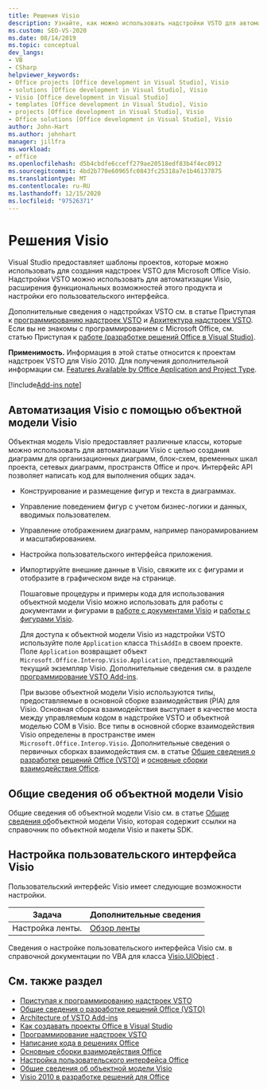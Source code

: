 ```yaml
---
title: Решения Visio
description: Узнайте, как можно использовать надстройки VSTO для автоматизации Visio, расширения функций Visio или настройки пользовательского интерфейса Visio.
ms.custom: SEO-VS-2020
ms.date: 08/14/2019
ms.topic: conceptual
dev_langs:
- VB
- CSharp
helpviewer_keywords:
- Office projects [Office development in Visual Studio], Visio
- solutions [Office development in Visual Studio], Visio
- Visio [Office development in Visual Studio]
- templates [Office development in Visual Studio], Visio
- projects [Office development in Visual Studio], Visio
- Office solutions [Office development in Visual Studio], Visio
author: John-Hart
ms.author: johnhart
manager: jillfra
ms.workload:
- office
ms.openlocfilehash: d5b4cbdfe6cceff279ae20518edf83b4f4ec8912
ms.sourcegitcommit: 4bd2b770e60965fc0843fc25318a7e1b46137875
ms.translationtype: MT
ms.contentlocale: ru-RU
ms.lasthandoff: 12/15/2020
ms.locfileid: "97526371"
---
```

# <a name="visio-solutions"></a>Решения Visio
  Visual Studio предоставляет шаблоны проектов, которые можно использовать для создания надстроек VSTO для Microsoft Office Visio. Надстройки VSTO можно использовать для автоматизации Visio, расширения функциональных возможностей этого продукта и настройки его пользовательского интерфейса.

 Дополнительные сведения о надстройках VSTO см. в статье Приступая к [программированию надстроек VSTO](../vsto/getting-started-programming-vsto-add-ins.md) и [Архитектура надстроек VSTO](../vsto/architecture-of-vsto-add-ins.md). Если вы не знакомы с программированием с Microsoft Office, см. статью Приступая к [работе &#40;разработке решений Office в Visual Studio&#41;](../vsto/getting-started-office-development-in-visual-studio.md).

 **Применимость.** Информация в этой статье относится к проектам надстроек VSTO для Visio 2010. Для получения дополнительной информации см. [Features Available by Office Application and Project Type](../vsto/features-available-by-office-application-and-project-type.md).

[!include[Add-ins note](includes/addinsnote.md)]

## <a name="automate-visio-by-using-the-visio-object-model"></a>Автоматизация Visio с помощью объектной модели Visio
 Объектная модель Visio предоставляет различные классы, которые можно использовать для автоматизации Visio с целью создания диаграмм для организационных диаграмм, блок-схем, временных шкал проекта, сетевых диаграмм, пространств Office и проч. Интерфейс API позволяет написать код для выполнения общих задач.

- Конструирование и размещение фигур и текста в диаграммах.

- Управление поведением фигур с учетом бизнес-логики и данных, вводимых пользователем.

- Управление отображением диаграмм, например панорамированием и масштабированием.

- Настройка пользовательского интерфейса приложения.

- Импортируйте внешние данные в Visio, свяжите их с фигурами и отобразите в графическом виде на странице.

  Пошаговые процедуры и примеры кода для использования объектной модели Visio можно использовать для работы с документами и фигурами в [работе с документами Visio](../vsto/working-with-visio-documents.md) и [работы с фигурами Visio](../vsto/working-with-visio-shapes.md).

  Для доступа к объектной модели Visio из надстройки VSTO используйте поле `Application` класса `ThisAddIn` в своем проекте. Поле `Application` возвращает объект `Microsoft.Office.Interop.Visio.Application`, представляющий текущий экземпляр Visio. Дополнительные сведения см. в разделе [программирование VSTO Add-ins](../vsto/programming-vsto-add-ins.md).

  При вызове объектной модели Visio используются типы, предоставляемые в основной сборке взаимодействия (PIA) для Visio. Основная сборка взаимодействия выступает в качестве моста между управляемым кодом в надстройке VSTO и объектной моделью COM в Visio. Все типы в основной сборке взаимодействия Visio определены в пространстве имен `Microsoft.Office.Interop.Visio`. Дополнительные сведения о первичных сборках взаимодействия см. в статье [Общие сведения о разработке решений Office &#40;VSTO&#41;](../vsto/office-solutions-development-overview-vsto.md) и [основные сборки взаимодействия Office](../vsto/office-primary-interop-assemblies.md).

## <a name="visio-object-model-overview"></a>Общие сведения об объектной модели Visio
 Общие сведения об объектной модели Visio см. в статье [Общие сведения об](../vsto/visio-object-model-overview.md)объектной модели Visio, которая содержит ссылки на справочник по объектной модели Visio и пакеты SDK.

## <a name="customize-the-user-interface-of-visio"></a>Настройка пользовательского интерфейса Visio
 Пользовательский интерфейс Visio имеет следующие возможности настройки.

|Задача|Дополнительные сведения|
|----------|--------------------------|
|Настройка ленты.|[Обзор ленты](../vsto/ribbon-overview.md)|

 Сведения о настройке пользовательского интерфейса Visio см. в справочной документации по VBA для класса [Visio.UIObject](/office/vba/api/Visio.UIObject) .

## <a name="see-also"></a>См. также раздел
- [Приступая к программированию надстроек VSTO](../vsto/getting-started-programming-vsto-add-ins.md)
- [Общие сведения о разработке решений Office &#40;VSTO&#41;](../vsto/office-solutions-development-overview-vsto.md)
- [Architecture of VSTO Add-ins](../vsto/architecture-of-vsto-add-ins.md)
- [Как создавать проекты Office в Visual Studio](../vsto/how-to-create-office-projects-in-visual-studio.md)
- [Программирование надстроек VSTO](../vsto/programming-vsto-add-ins.md)
- [Написание кода в решениях Office](../vsto/writing-code-in-office-solutions.md)
- [Основные сборки взаимодействия Office](../vsto/office-primary-interop-assemblies.md)
- [Настройка пользовательского интерфейса Office](../vsto/office-ui-customization.md)
- [Общие сведения об объектной модели Visio](../vsto/visio-object-model-overview.md)
- [Visio 2010 в разработке решений для Office](/previous-versions/office/developer/office-2010/ff604964(v=office.14))
